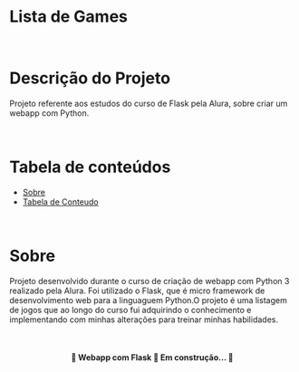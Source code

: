 # Lista de Games

<br/>

Descrição do Projeto
=================
<p>Projeto referente aos estudos do curso de Flask pela Alura, sobre criar um webapp com Python.</p>
<br/>

Tabela de conteúdos
=================
<!--ts-->
   * [Sobre](#Sobre)
   * [Tabela de Conteudo](#tabela-de-conteudo)
   
<!--te-->  
<br/>

Sobre
=================

Projeto desenvolvido durante o curso de criação de webapp com Python 3 realizado pela Alura. Foi utilizado o Flask, que é micro framework de desenvolvimento web para a linguaguem Python.O projeto é uma listagem de jogos que ao longo do curso fui adquirindo o conhecimento e implementando com minhas alterações para treinar minhas habilidades.

<br/>

<h4 align="center"> 
	🚧  Webapp com Flask  🚀 Em construção...  🚧
</h4>